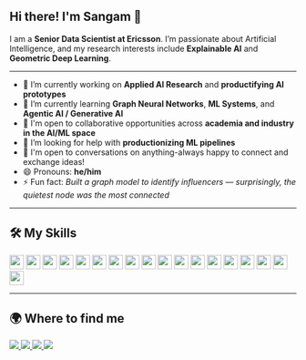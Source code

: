 ## Hi there! I'm Sangam 👋

I am a **Senior Data Scientist at Ericsson**. I’m passionate about Artificial Intelligence, and my research interests include **Explainable AI** and **Geometric Deep Learning**.

---

- 🔭 I’m currently working on **Applied AI Research** and **productifying AI prototypes**
- 🌱 I’m currently learning **Graph Neural Networks**, **ML Systems**, and **Agentic AI / Generative AI**
- 🤝 I'm open to collaborative opportunities across **academia and industry in the AI/ML space**
- 🧠 I’m looking for help with **productionizing ML pipelines**
- 💬 I'm open to conversations on anything-always happy to connect and exchange ideas!
- 😄 Pronouns: **he/him**
- ⚡ Fun fact: *Built a graph model to identify influencers — surprisingly, the quietest node was the most connected*

---

## 🛠 My Skills

<p align="left">
  <!-- Programming Languages -->
  <img src="https://img.shields.io/badge/-Python-3776AB?style=flat-square&logo=python&logoColor=white" height="25"/>
  <img src="https://img.shields.io/badge/-R-276DC3?style=flat-square&logo=r&logoColor=white" height="25"/>
  <img src="https://img.shields.io/badge/-SQL-4479A1?style=flat-square&logo=postgresql&logoColor=white" height="25"/>

  <!-- ML Libraries -->
  <img src="https://img.shields.io/badge/-XGBoost-FF6600?style=flat-square&logo=xgboost&logoColor=white" height="25"/>
  <img src="https://img.shields.io/badge/-Scikit--Learn-F7931E?style=flat-square&logo=scikit-learn&logoColor=white" height="25"/>
  <img src="https://img.shields.io/badge/-LightGBM-3C9C35?style=flat-square&logo=lightgbm&logoColor=white" height="25"/>
  <img src="https://img.shields.io/badge/-PyTorch-EE4C2C?style=flat-square&logo=pytorch&logoColor=white" height="25"/>
  <img src="https://img.shields.io/badge/-TensorFlow-FF6F00?style=flat-square&logo=tensorflow&logoColor=white" height="25"/>
  <img src="https://img.shields.io/badge/-Keras-D00000?style=flat-square&logo=keras&logoColor=white" height="25"/>

  <!-- Tools -->
  <img src="https://img.shields.io/badge/-Jupyter-F37626?style=flat-square&logo=jupyter&logoColor=white" height="25"/>
  <img src="https://img.shields.io/badge/-VSCode-007ACC?style=flat-square&logo=visual-studio-code&logoColor=white" height="25"/>
  <img src="https://img.shields.io/badge/-Git-F05032?style=flat-square&logo=git&logoColor=white" height="25"/>
  <img src="https://img.shields.io/badge/-GitHub-181717?style=flat-square&logo=github&logoColor=white" height="25"/>
  <img src="https://img.shields.io/badge/-GitLab-FC6D26?style=flat-square&logo=gitlab&logoColor=white" height="25"/>
  <img src="https://img.shields.io/badge/-Jenkins-D24939?style=flat-square&logo=jenkins&logoColor=white" height="25"/>
  <img src="https://img.shields.io/badge/-Docker-2496ED?style=flat-square&logo=docker&logoColor=white" height="25"/>
  <img src="https://img.shields.io/badge/-Linux-FCC624?style=flat-square&logo=linux&logoColor=black" height="25"/>
  <img src="https://img.shields.io/badge/-LaTeX-008080?style=flat-square&logo=latex&logoColor=white" height="25"/>
</p>

---

## 🌍 Where to find me

<p align="left">
  <a href="https://www.linkedin.com/in/sangamsingh09" target="_blank">
    <img src="https://img.shields.io/badge/LinkedIn-0A66C2?style=for-the-badge&logo=linkedin&logoColor=white" />
  </a>
  <a href="https://github.com/SangiSI" target="_blank">
    <img src="https://img.shields.io/badge/GitHub-181717?style=for-the-badge&logo=github&logoColor=white" />
  </a>
  <a href="mailto:your_email@outlook.com" target="_blank">
    <img src="https://img.shields.io/badge/Outlook-0078D4?style=for-the-badge&logo=microsoft-outlook&logoColor=white" />
  </a>
  <a href="mailto:your_email@gmail.com" target="_blank">
    <img src="https://img.shields.io/badge/Gmail-D14836?style=for-the-badge&logo=gmail&logoColor=white" />
  </a>
</p>
